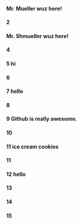 #### Mr. Mueller wuz here!
#### 2
#### Mr. Shmueller wuz here!
#### 4
#### 5 hi
#### 6
#### 7 hello
#### 8



#### 9 Github is really awesome.

#### 10

#### 11 ice cream cookies

#### 11 

#### 12 hello 
#### 13
#### 14
#### 15